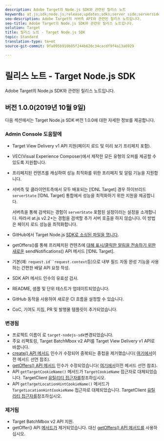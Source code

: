 ```yaml
---
description: Adobe Target의 Node.js SDK와 관련된 릴리스 노트
keywords: at.js;sdk;node.js;release;updates;sdks;server side;serverside;server-side;nodejs
seo-description: Adobe Target의 서버측 API와 관련된 릴리스 노트입니다.
seo-title: Adobe Target의 Node.js SDK와 관련된 릴리스 노트입니다.
solution: Target
title: 릴리스 노트 - Target Node.js SDK
topic: Standard
translation-type: tm+mt
source-git-commit: 9fa095b910b85f244b626c34cacdf9f4a13a6929

---
```



# 릴리스 노트 - Target Node.js SDK

Adobe Target의 Node.js SDK와 관련된 릴리스 노트입니다.

## 버전 1.0.0(2019년 10월 9일)

다음 섹션에서는 Target Node.js SDK 버전 1.0.0에 대한 자세한 정보를 제공합니다.

### Admin Console 도움말에

* Target View Delivery v1 API 지원(페이지 로드 및 미리 보기 프리페치 포함).
* VEC(Visual Experience Composer)에서 제작한 모든 유형의 오퍼를 제공할 수 있도록 지원합니다.
* 프리페치된 컨텐츠를 캐싱하여 성능 최적화를 위한 프리페치 및 알림 기능을 지원합니다.
* 서버측 및 클라이언트측에서 모두 배포되는 [!DNL Target] 경우 하이브리드 `serverState` [!DNL Target] 통합에서 성능을 최적화하기 위한 지원을 제공합니다.

   서버측을 통해 검색되는 경험이 `serverState` 포함된 설정이라는 설정을 소개합니다. 따라서 at.js v2.2+는 경험을 검색할 추가 서버 호출을 하지 않습니다. 이 방법은 페이지 로드 성능을 최적화합니다.

* GitHub에서 Target Node.js [SDK로 소싱된 파일을 엽니다](https://github.com/adobe/target-nodejs-sdk).
* getOffers()를 통해 프리페치된 컨텐츠에 [대해 표시/클릭한 알림을 전송하기 위한 새로운](https://git.corp.adobe.com/anischev/target-nodejs-sdk/blob/TNT-33695/README.md#targetclientsendnotifications) sendNotifications() API 메서드 [!DNL Target][](https://git.corp.adobe.com/anischev/target-nodejs-sdk/blob/TNT-33695/README.md#targetclientgetoffers).
* 기본(예: `request.id``request.context`등)으로 내부 필드 자동 완성 기능을 사용하는 간편한 배달 API 요청 작성.
* SDK API 메서드 인수의 유효성 검사.
* README, 샘플 및 단위 테스트가 업데이트되었습니다.
* GitHub 동작을 사용하여 새로운 CI 흐름을 설정할 수 있습니다.
* CoC, 기여도 지침, PR 및 발행물 템플릿이 추가되었습니다.

### 변경됨

* 프로젝트 이름이 로 `target-nodejs-sdk`변경되었습니다.
* 주요 리팩토링, Target BatchMbox v2 API를 Target View Delivery v1 API로 바꿉니다.
* [create() API 메서드](https://git.corp.adobe.com/anischev/target-nodejs-sdk/blob/TNT-33695/README.md#targetclientcreate) 인수가 수정되어 중복되는 중첩을 제거했습니다( [여기에서](https://www.npmjs.com/package/@adobe/target-node-client#targetnodeclientcreate)이전 메서드 선언 참조).
* [getOffers() API 메서드](https://git.corp.adobe.com/anischev/target-nodejs-sdk/blob/TNT-33695/README.md#targetclientgetoffers) 인수가 수정되었습니다( [여기에서](https://www.npmjs.com/package/@adobe/target-node-client#targetnodeclientgetoffers)이전 메서드 선언 참조).
* API `getTargetCookieName()` 메서드가 `TargetCookieName` 접근자로 대체되었습니다. TargetClient [유틸리티 접근자를](https://git.corp.adobe.com/anischev/target-nodejs-sdk/blob/TNT-33695/README.md#targetclient-utility-accessors)참조하십시오.
* API `getTargetLocationHintCookieName()` 메서드가 `TargetLocationHintCookieName` 접근자로 대체되었습니다.  TargetClient [유틸리티 접근자를](https://git.corp.adobe.com/anischev/target-nodejs-sdk/blob/TNT-33695/README.md#targetclient-utility-accessors)참조하십시오.

### 제거됨

* Target BatchMbox v2 API 지원.
* getOffer() API [메서드가](https://www.npmjs.com/package/@adobe/target-node-client#targetnodeclientgetoffer) 제거되었습니다. 대신 [getOffers() API 메서드를](https://git.corp.adobe.com/anischev/target-nodejs-sdk/blob/TNT-33695/README.md#targetclientgetoffers) 사용하십시오.

